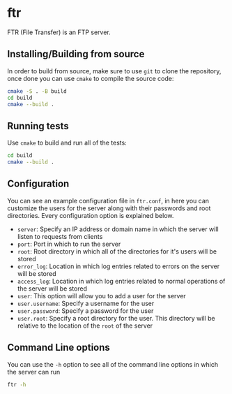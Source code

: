 # ftr
FTR (File Transfer) is an FTP server.

## Installing/Building from source
In order to build from source, make sure to use `git` to clone the repository, once done you can use `cmake` to compile the source code:
```bash
cmake -S . -B build
cd build
cmake --build .
```

## Running tests
Use `cmake` to build and run all of the tests:
```bash
cd build
cmake --build .
```

## Configuration
You can see an example configuration file in `ftr.conf`, in here you can customize the users for the server along with their passwords and root directories. Every configuration option is explained below.

- `server`: Specify an IP address or domain name in which the server will listen to requests from clients
- `port`: Port in which to run the server
- `root`: Root directory in which all of the directories for it's users will be stored
- `error_log`: Location in which log entries related to errors on the server will be stored
- `access_log`: Location in which log entries related to normal operations of the server will be stored
- `user`: This option will allow you to add a user for the server
- `user.username`: Specify a username for the user
- `user.password`: Specify a password for the user
- `user.root`: Specify a root directory for the user. This directory will be relative to the location of the `root` of the server

## Command Line options
You can use the `-h` option to see all of the command line options in which the server can run
```bash
ftr -h
```
